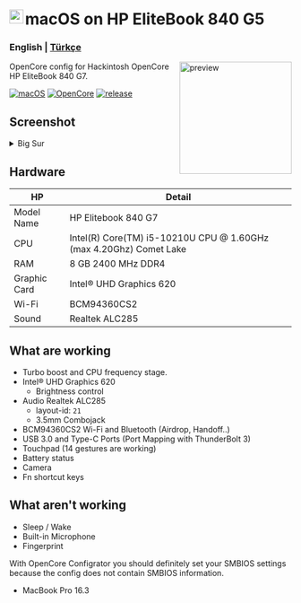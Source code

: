 <!-- omit in toc -->
# <img align="left" src="https://github.com/yusfklncc/HP-EliteBook-840-G5-Hackintosh/blob/main/Apple.png" width="25px" alt="preview"> macOS on HP EliteBook 840 G5

<h3> 
    English |
    <a href="https://github.com/relaxewdy/HP-EliteBook-840-G7-Hackintosh/blob/main/README-tr.md">Türkçe</a>
</h3>

<img align="right" src="https://i.loli.net/2021/02/17/KqIEFsp6SjneLTY.png" width="200px" alt="preview">

OpenCore config for Hackintosh OpenCore HP EliteBook 840 G7.

[![macOS](https://img.shields.io/badge/macOS-11.2-orange)](https://www.apple.com/tr/macos/big-sur/)
[![OpenCore](https://img.shields.io/badge/OpenCore-0.6.6-9cf)](https://github.com/acidanthera/OpenCorePkg)
[![release](https://img.shields.io/badge/download-lastest%20version-blue.svg)](https://github.com/relaxewdy/HP-EliteBook-840-G7-Hackintosh/releases)

## Screenshot
<details>
<summary>Big Sur</summary>

![](https://i.loli.net/2021/02/17/5AmDMFQ4qE9TtrV.png)

</details>

<!-- omit in toc -->
## Hardware

| **HP** | Detail                                                  |
| ------------------- | ------------------------------------------- |
| Model Name      | HP Elitebook 840 G7      |
| CPU              | Intel(R) Core(TM) i5-10210U CPU @ 1.60GHz (max 4.20Ghz) Comet Lake             |
| RAM           | 8 GB 2400 MHz DDR4    |
| Graphic Card | Intel® UHD Graphics 620                     |
| Wi-Fi             | BCM94360CS2 |
| Sound       | Realtek ALC285                       |

## What are working

- Turbo boost and CPU frequency stage.
- Intel® UHD Graphics 620
  - Brightness control
- Audio Realtek ALC285 
  - layout-id: `21`
  - 3.5mm Combojack
- BCM94360CS2 Wi-Fi and Bluetooth (Airdrop, Handoff..)
- USB 3.0 and Type-C Ports (Port Mapping with ThunderBolt 3)
- Touchpad (14 gestures are working)
- Battery status
- Camera
- Fn shortcut keys

## What aren't working

- Sleep / Wake
- Built-in Microphone
- Fingerprint
 
With OpenCore Configrator you should definitely set your SMBIOS settings because the config does not contain SMBIOS information.
  - MacBook Pro 16.3
